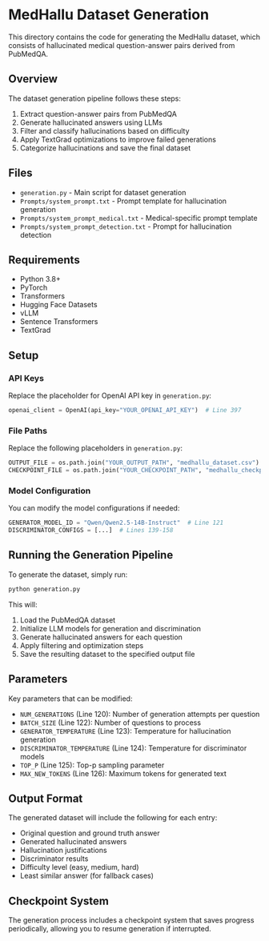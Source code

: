 # MedHallu Dataset Generation

This directory contains the code for generating the MedHallu dataset, which consists of hallucinated medical question-answer pairs derived from PubMedQA.

## Overview

The dataset generation pipeline follows these steps:

1. Extract question-answer pairs from PubMedQA
2. Generate hallucinated answers using LLMs
3. Filter and classify hallucinations based on difficulty
4. Apply TextGrad optimizations to improve failed generations
5. Categorize hallucinations and save the final dataset

## Files

- `generation.py` - Main script for dataset generation
- `Prompts/system_prompt.txt` - Prompt template for hallucination generation
- `Prompts/system_prompt_medical.txt` - Medical-specific prompt template
- `Prompts/system_prompt_detection.txt` - Prompt for hallucination detection

## Requirements

- Python 3.8+
- PyTorch
- Transformers
- Hugging Face Datasets
- vLLM
- Sentence Transformers
- TextGrad

## Setup

### API Keys

Replace the placeholder for OpenAI API key in `generation.py`:

```python
openai_client = OpenAI(api_key="YOUR_OPENAI_API_KEY")  # Line 397
```

### File Paths

Replace the following placeholders in `generation.py`:

```python
OUTPUT_FILE = os.path.join("YOUR_OUTPUT_PATH", "medhallu_dataset.csv")  # Line 127
CHECKPOINT_FILE = os.path.join("YOUR_CHECKPOINT_PATH", "medhallu_checkpoint.csv")  # Line 128
```

### Model Configuration

You can modify the model configurations if needed:

```python
GENERATOR_MODEL_ID = "Qwen/Qwen2.5-14B-Instruct"  # Line 121
DISCRIMINATOR_CONFIGS = [...]  # Lines 139-158
```

## Running the Generation Pipeline

To generate the dataset, simply run:

```bash
python generation.py
```

This will:
1. Load the PubMedQA dataset
2. Initialize LLM models for generation and discrimination
3. Generate hallucinated answers for each question
4. Apply filtering and optimization steps
5. Save the resulting dataset to the specified output file

## Parameters

Key parameters that can be modified:

- `NUM_GENERATIONS` (Line 120): Number of generation attempts per question
- `BATCH_SIZE` (Line 122): Number of questions to process
- `GENERATOR_TEMPERATURE` (Line 123): Temperature for hallucination generation
- `DISCRIMINATOR_TEMPERATURE` (Line 124): Temperature for discriminator models
- `TOP_P` (Line 125): Top-p sampling parameter
- `MAX_NEW_TOKENS` (Line 126): Maximum tokens for generated text

## Output Format

The generated dataset will include the following for each entry:

- Original question and ground truth answer
- Generated hallucinated answers
- Hallucination justifications
- Discriminator results
- Difficulty level (easy, medium, hard)
- Least similar answer (for fallback cases)

## Checkpoint System

The generation process includes a checkpoint system that saves progress periodically, allowing you to resume generation if interrupted.
